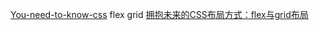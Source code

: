 [You-need-to-know-css](https://lhammer.cn/You-need-to-know-css/)
flex grid 
[拥抱未来的CSS布局方式：flex与grid布局](https://github.com/xingbofeng/css-grid-flex)
